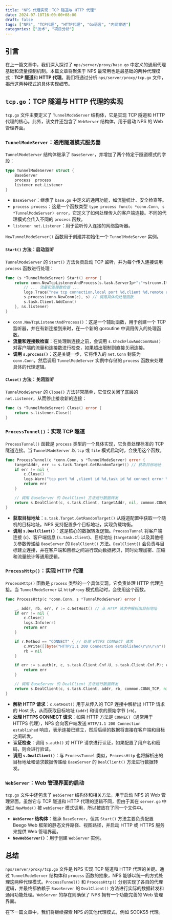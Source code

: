 ```yaml
---
title: "NPS 代理实现：TCP 隧道与 HTTP 代理"
date: 2024-07-18T16:00:00+08:00
draft: false
tags: ["NPS", "TCP代理", "HTTP代理", "Go语言", "内网穿透"]
categories: ["技术", "项目分析"]
---
```


## 引言

在上一篇文章中，我们深入探讨了 `nps/server/proxy/base.go` 中定义的通用代理基础和流量控制机制。本篇文章将聚焦于 NPS 最常用也是最基础的两种代理模式：**TCP 隧道**和 **HTTP 代理**。我们将通过分析 `nps/server/proxy/tcp.go` 文件，揭示这两种模式的具体实现细节。

## `tcp.go`：TCP 隧道与 HTTP 代理的实现

`tcp.go` 文件主要定义了 `TunnelModeServer` 结构体，它是实现 TCP 隧道和 HTTP 代理的核心。此外，该文件还包含了 `WebServer` 结构体，用于启动 NPS 的 Web 管理界面。

### `TunnelModeServer`：通用隧道模式服务器

`TunnelModeServer` 结构体继承了 `BaseServer`，并增加了两个特定于隧道模式的字段：

```go
type TunnelModeServer struct {
    BaseServer
    process  process
    listener net.Listener
}
```

*   `BaseServer`：继承了 `base.go` 中定义的通用功能，如流量统计、安全检查等。
*   `process process`：这是一个函数类型 `type process func(c *conn.Conn, s *TunnelModeServer) error`，它定义了如何处理传入的客户端连接。不同的代理模式会传入不同的 `process` 函数。
*   `listener net.Listener`：用于监听传入连接的网络监听器。

`NewTunnelModeServer()` 函数用于创建并初始化一个 `TunnelModeServer` 实例。

#### `Start()` 方法：启动监听

`TunnelModeServer` 的 `Start()` 方法负责启动 TCP 监听，并为每个传入连接调用 `process` 函数进行处理：

```go
func (s *TunnelModeServer) Start() error {
    return conn.NewTcpListenerAndProcess(s.task.ServerIp+":"+strconv.Itoa(s.task.Port), func(c net.Conn) {
        // ... 流量和连接数检查 ...
        logs.Trace("new tcp connection,local port %d,client %d,remote address %s", s.task.Port, s.task.Client.Id, c.RemoteAddr())
        s.process(conn.NewConn(c), s) // 调用具体的处理函数
        s.task.Client.AddConn()
    }, &s.listener)
}
```

*   `conn.NewTcpListenerAndProcess()`：这是一个辅助函数，用于创建一个 TCP 监听器，并在有新连接到来时，在一个新的 goroutine 中调用传入的处理函数。
*   **流量和连接数检查**：在处理新连接之前，会调用 `s.CheckFlowAndConnNum()` 对客户端的流量和连接数进行检查，如果超出限制则直接关闭连接。
*   **调用 `s.process()`**：这是关键一步，它将传入的 `net.Conn` 封装为 `conn.Conn`，然后调用 `TunnelModeServer` 实例中存储的 `process` 函数来处理具体的代理逻辑。

#### `Close()` 方法：关闭监听

`TunnelModeServer` 的 `Close()` 方法非常简单，它仅仅关闭了底层的 `net.Listener`，从而停止接收新的连接：

```go
func (s *TunnelModeServer) Close() error {
    return s.listener.Close()
}
```

### `ProcessTunnel()`：实现 TCP 隧道

`ProcessTunnel()` 函数是 `process` 类型的一个具体实现，它负责处理标准的 TCP 隧道连接。当 `TunnelModeServer` 以 `tcp` 或 `file` 模式启动时，会使用这个函数。

```go
func ProcessTunnel(c *conn.Conn, s *TunnelModeServer) error {
    targetAddr, err := s.task.Target.GetRandomTarget() // 获取目标地址
    if err != nil {
        c.Close()
        logs.Warn("tcp port %d ,client id %d,task id %d connect error %s", s.task.Port, s.task.Client.Id, s.task.Id, err.Error())
        return err
    }

    // 调用 BaseServer 的 DealClient 方法进行数据转发
    return s.DealClient(c, s.task.Client, targetAddr, nil, common.CONN_TCP, nil, s.task.Client.Flow, s.task.Target.LocalProxy, s.task)
}
```

*   **获取目标地址**：`s.task.Target.GetRandomTarget()` 从隧道配置中获取一个随机的目标地址。NPS 支持配置多个目标地址，实现负载均衡。
*   **调用 `s.DealClient()`**：这是核心的数据转发逻辑。`ProcessTunnel` 将客户端连接 (`c`)、客户端信息 (`s.task.Client`)、目标地址 (`targetAddr`) 以及其他相关参数传递给 `BaseServer` 的 `DealClient()` 方法。`DealClient()` 会负责与目标建立连接，并在客户端和目标之间进行双向数据拷贝，同时处理加密、压缩和流量统计等通用逻辑。

### `ProcessHttp()`：实现 HTTP 代理

`ProcessHttp()` 函数是 `process` 类型的一个具体实现，它负责处理 HTTP 代理连接。当 `TunnelModeServer` 以 `httpProxy` 模式启动时，会使用这个函数。

```go
func ProcessHttp(c *conn.Conn, s *TunnelModeServer) error {

    _, addr, rb, err, r := c.GetHost() // 从 HTTP 请求中解析出目标地址
    if err != nil {
        c.Close()
        logs.Info(err)
        return err
    }

    if r.Method == "CONNECT" { // 处理 HTTPS CONNECT 请求
        c.Write([]byte("HTTP/1.1 200 Connection established\r\n\r\n"))
        rb = nil
    }

    if err := s.auth(r, c, s.task.Client.Cnf.U, s.task.Client.Cnf.P); err != nil { // 认证检查
        return err
    }

    // 调用 BaseServer 的 DealClient 方法进行数据转发
    return s.DealClient(c, s.task.Client, addr, rb, common.CONN_TCP, nil, s.task.Client.Flow, s.task.Target.LocalProxy, nil)
}
```

*   **解析 HTTP 请求**：`c.GetHost()` 用于从传入的 TCP 连接中解析出 HTTP 请求的 Host 头，从而获取目标地址 (`addr`) 和请求的原始字节 (`rb`)。
*   **处理 HTTPS CONNECT 请求**：如果 HTTP 方法是 `CONNECT`（通常用于 HTTPS 代理），NPS 会向客户端发送 `HTTP/1.1 200 Connection established` 响应，表示连接已建立，然后后续的数据将直接在客户端和目标之间转发。
*   **认证检查**：调用 `s.auth()` 对 HTTP 请求进行认证，如果配置了用户名和密码，则会进行验证。
*   **调用 `s.DealClient()`**：与 `ProcessTunnel` 类似，`ProcessHttp` 也将解析出的目标地址和请求数据传递给 `BaseServer` 的 `DealClient()` 方法进行数据转发。

### `WebServer`：Web 管理界面的启动

`tcp.go` 文件中还包含了 `WebServer` 结构体和相关方法，用于启动 NPS 的 Web 管理界面。虽然它与 TCP 隧道和 HTTP 代理的逻辑不同，但由于其在 `server.go` 中通过 `NewMode()` 被 `webServer` 模式调用，所以被放在了同一个文件中。

*   **`WebServer` 结构体**：继承 `BaseServer`，但其 `Start()` 方法主要负责配置 Beego Web 框架的静态文件路径、视图路径，并启动 HTTP 或 HTTPS 服务来提供 Web 管理界面。
*   **`NewWebServer()`**：用于创建 `WebServer` 实例。

## 总结

`nps/server/proxy/tcp.go` 文件是 NPS 实现 TCP 隧道和 HTTP 代理的关键。通过 `TunnelModeServer` 结构体和 `process` 函数的抽象，NPS 能够以统一的方式处理这两种代理模式。`ProcessTunnel()` 和 `ProcessHttp()` 分别实现了各自的代理逻辑，并最终都依赖于 `BaseServer` 的 `DealClient()` 方法进行实际的数据转发和通用功能处理。`WebServer` 的存在则确保了 NPS 拥有一个功能完善的 Web 管理界面。

在下一篇文章中，我们将继续探索 NPS 的其他代理模式，例如 SOCKS5 代理。
